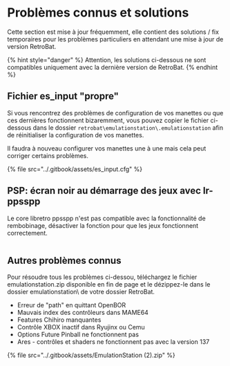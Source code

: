 # Problèmes connus et solutions

Cette section est mise à jour fréquemment, elle contient des solutions / fix temporaires pour les problèmes particuliers en attendant une mise à jour de version RetroBat.

{% hint style="danger" %}
Attention, les solutions ci-dessous ne sont compatibles uniquement avec la dernière version de RetroBat.
{% endhint %}

## Fichier es\_input "propre"

Si vous rencontrez des problèmes de configuration de vos manettes ou que ces dernières fonctionnent bizaremment, vous pouvez copier le fichier ci-dessous dans le dossier `retrobat\emulationstation\.emulationstation` afin de réinitialiser la configuration de vos manettes.

Il faudra à nouveau configurer vos manettes une à une mais cela peut corriger certains problèmes.

{% file src="../.gitbook/assets/es_input.cfg" %}

## PSP: écran noir au démarrage des jeux avec lr-ppsspp

Le core libretro ppsspp n'est pas compatible avec la fonctionnalité de rembobinage, désactiver la fonction pour que les jeux fonctionnent correctement.

<div align="left">

<figure><img src="https://i.imgur.com/1r60ZlG.png" alt=""><figcaption></figcaption></figure>

</div>

## Autres problèmes connus

Pour résoudre tous les problèmes ci-dessou, téléchargez le fichier emulationstation.zip disponible en fin de page et le dézippez-le dans le dossier emulationstation\ de votre dossier RetroBat.

* Erreur de "path" en quittant OpenBOR
* Mauvais index des contrôleurs dans MAME64
* Features Chihiro manquantes
* Contrôle XBOX inactif dans Ryujinx ou Cemu
* Options Future Pinball ne fonctionnent pas
* Ares - contrôles et shaders ne fonctionnent pas avec la version 137

{% file src="../.gitbook/assets/EmulationStation (2).zip" %}
